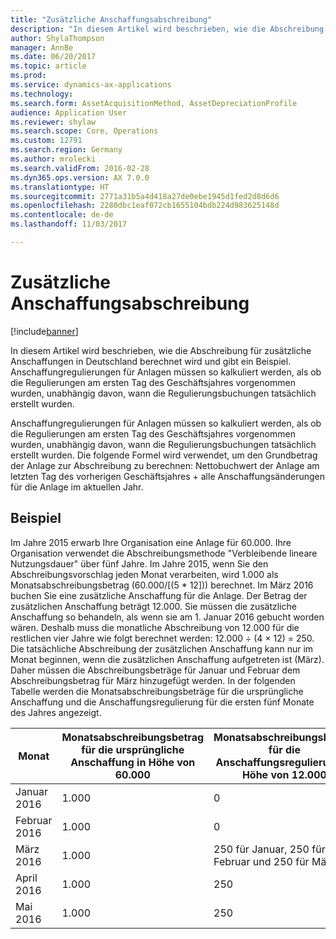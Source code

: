 ```yaml
---
title: "Zusätzliche Anschaffungsabschreibung"
description: "In diesem Artikel wird beschrieben, wie die Abschreibung für zusätzliche Anschaffungen in Deutschland berechnet wird und gibt ein Beispiel. Anschaffungregulierungen für Anlagen müssen so kalkuliert werden, als ob die Regulierungen am ersten Tag des Geschäftsjahres vorgenommen wurden, unabhängig davon, wann die Regulierungsbuchungen tatsächlich erstellt wurden."
author: ShylaThompson
manager: AnnBe
ms.date: 06/20/2017
ms.topic: article
ms.prod: 
ms.service: dynamics-ax-applications
ms.technology: 
ms.search.form: AssetAcquisitionMethod, AssetDepreciationProfile
audience: Application User
ms.reviewer: shylaw
ms.search.scope: Core, Operations
ms.custom: 12791
ms.search.region: Germany
ms.author: mrolecki
ms.search.validFrom: 2016-02-28
ms.dyn365.ops.version: AX 7.0.0
ms.translationtype: HT
ms.sourcegitcommit: 2771a31b5a4d418a27de0ebe1945d1fed2d8d6d6
ms.openlocfilehash: 2280dbc1eaf072cb1655104bdb224d983625148d
ms.contentlocale: de-de
ms.lasthandoff: 11/03/2017

---
```


# <a name="additional-acquisition-depreciation"></a>Zusätzliche Anschaffungsabschreibung

[!include[banner](../includes/banner.md)]


In diesem Artikel wird beschrieben, wie die Abschreibung für zusätzliche Anschaffungen in Deutschland berechnet wird und gibt ein Beispiel. Anschaffungregulierungen für Anlagen müssen so kalkuliert werden, als ob die Regulierungen am ersten Tag des Geschäftsjahres vorgenommen wurden, unabhängig davon, wann die Regulierungsbuchungen tatsächlich erstellt wurden.

Anschaffungregulierungen für Anlagen müssen so kalkuliert werden, als ob die Regulierungen am ersten Tag des Geschäftsjahres vorgenommen wurden, unabhängig davon, wann die Regulierungsbuchungen tatsächlich erstellt wurden. Die folgende Formel wird verwendet, um den Grundbetrag der Anlage zur Abschreibung zu berechnen: Nettobuchwert der Anlage am letzten Tag des vorherigen Geschäftsjahres + alle Anschaffungsänderungen für die Anlage im aktuellen Jahr.

## <a name="example"></a>Beispiel
Im Jahre 2015 erwarb Ihre Organisation eine Anlage für 60.000. Ihre Organisation verwendet die Abschreibungsmethode "Verbleibende lineare Nutzungsdauer" über fünf Jahre. Im Jahre 2015, wenn Sie den Abschreibungsvorschlag jeden Monat verarbeiten, wird 1.000 als Monatsabschreibungsbetrag (60.000/\[(5 * 12\])) berechnet. Im März 2016 buchen Sie eine zusätzliche Anschaffung für die Anlage. Der Betrag der zusätzlichen Anschaffung beträgt 12.000. Sie müssen die zusätzliche Anschaffung so behandeln, als wenn sie am 1. Januar 2016 gebucht worden wären. Deshalb muss die monatliche Abschreibung von 12.000 für die restlichen vier Jahre wie folgt berechnet werden: 12.000 ÷ (4 × 12) = 250. Die tatsächliche Abschreibung der zusätzlichen Anschaffung kann nur im Monat beginnen, wenn die zusätzlichen Anschaffung aufgetreten ist (März). Daher müssen die Abschreibungsbeträge für Januar und Februar dem Abschreibungsbetrag für März hinzugefügt werden. In der folgenden Tabelle werden die Monatsabschreibungsbeträge für die ursprüngliche Anschaffung und die Anschaffungsregulierung für die ersten fünf Monate des Jahres angezeigt.

| Monat         | Monatsabschreibungsbetrag für die ursprüngliche Anschaffung in Höhe von 60.000 | Monatsabschreibungsbetrag für die Anschaffungsregulierung in Höhe von 12.000 | Gesamtabschreibungsbetrag |
|---------------|-----------------------------------------------------------------|-------------------------------------------------------------------|---------------------------|
| Januar 2016  | 1.000                                                           | 0                                                                 | 1.000                     |
| Februar 2016 | 1.000                                                           | 0                                                                 | 1.000                     |
| März 2016    | 1.000                                                           | 250 für Januar, 250 für Februar und 250 für März              | 1,750                     |
| April 2016    | 1.000                                                           | 250                                                               | 1,250                     |
| Mai 2016      | 1.000                                                           | 250                                                               | 1,250                     |







